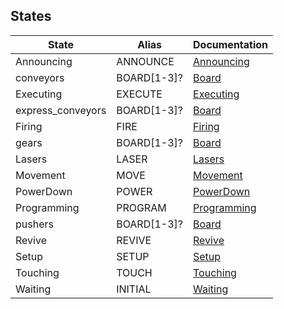 ## States

|State|Alias|Documentation|
|-----|-----|-------------|
|Announcing|ANNOUNCE|[Announcing](Announcing.md)|
|conveyors|BOARD[1-3]?|[Board](Board.md)|
|Executing|EXECUTE|[Executing](Executing.md)|
|express_conveyors|BOARD[1-3]?|[Board](Board.md)|
|Firing|FIRE|[Firing](Firing.md)|
|gears|BOARD[1-3]?|[Board](Board.md)|
|Lasers|LASER|[Lasers](Lasers.md)|
|Movement|MOVE|[Movement](Movement.md)|
|PowerDown|POWER|[PowerDown](PowerDown.md)|
|Programming|PROGRAM|[Programming](Programming.md)|
|pushers|BOARD[1-3]?|[Board](Board.md)|
|Revive|REVIVE|[Revive](Revive.md)|
|Setup|SETUP|[Setup](Setup.md)|
|Touching|TOUCH|[Touching](Touching.md)|
|Waiting|INITIAL|[Waiting](Waiting.md)|
